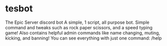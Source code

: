 # tesbot
The Epic Server discord bot
A simple, 1 script, all purpose bot. Simple command and tweaks such as rock paper scissors, and a speed typing game! Also contains helpful admin commands like name changing, muting, kicking, and banning!
You can see everything with just one command: /help 
